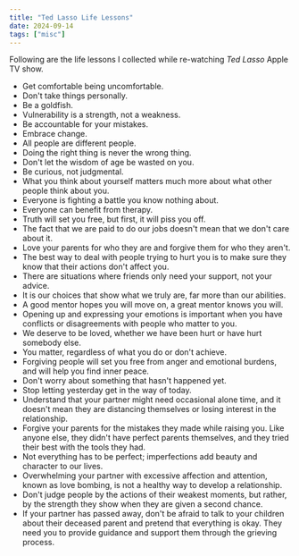 ```yaml
---
title: "Ted Lasso Life Lessons"
date: 2024-09-14
tags: ["misc"]
---
```


Following are the life lessons I collected while re-watching *Ted Lasso* Apple TV show.

- Get comfortable being uncomfortable.
- Don't take things personally.
- Be a goldfish.
- Vulnerability is a strength, not a weakness.
- Be accountable for your mistakes.
- Embrace change.
- All people are different people.
- Doing the right thing is never the wrong thing.
- Don't let the wisdom of age be wasted on you.
- Be curious, not judgmental.
- What you think about yourself matters much more about what other people think about you.
- Everyone is fighting a battle you know nothing about.
- Everyone can benefit from therapy.
- Truth will set you free, but first, it will piss you off.
- The fact that we are paid to do our jobs doesn't mean that we don't care about it.
- Love your parents for who they are and forgive them for who they aren't.
- The best way to deal with people trying to hurt you is to make sure they know that their actions don't affect you.
- There are situations where friends only need your support, not your advice.
- It is our choices that show what we truly are, far more than our abilities.
- A good mentor hopes you will move on, a great mentor knows you will.
- Opening up and expressing your emotions is important when you have conflicts or disagreements with people who matter to you.
- We deserve to be loved, whether we have been hurt or have hurt somebody else.
- You matter, regardless of what you do or don't achieve.
- Forgiving people will set you free from anger and emotional burdens, and will help you find inner peace.
- Don't worry about something that hasn't happened yet.
- Stop letting yesterday get in the way of today.
- Understand that your partner might need occasional alone time, and it doesn't mean they are distancing themselves or losing interest in the relationship.
- Forgive your parents for the mistakes they made while raising you. Like anyone else, they didn't have perfect parents themselves, and they tried their best with the tools they had.
- Not everything has to be perfect; imperfections add beauty and character to our lives.
- Overwhelming your partner with excessive affection and attention, known as love bombing, is not a healthy way to develop a relationship.
- Don't judge people by the actions of their weakest moments, but rather, by the strength they show when they are given a second chance.
- If your partner has passed away, don't be afraid to talk to your children about their deceased parent and pretend that everything is okay. They need you to provide guidance and support them through the grieving process.
